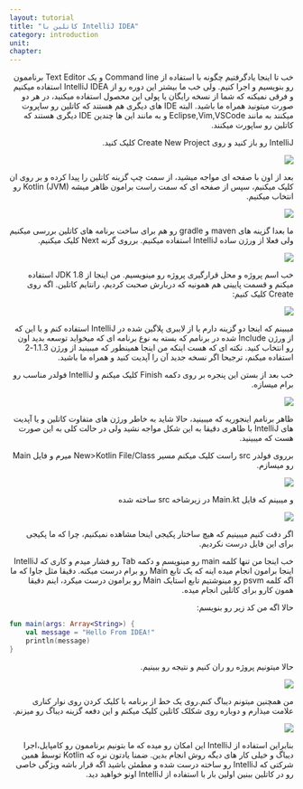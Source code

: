 ```yaml
---
layout: tutorial
title: "کاتلین با IntelliJ IDEA"
category: introduction
unit: 
chapter: 
---
```



<div dir="rtl" markdown="1">



خب تا اینجا یادگرفتیم چگونه با استفاده از Command line و یک Text Editor برناممون رو بنویسیم و اجرا کنیم. ولی خب ما بیشتر این دوره رو از IntelliJ IDEA استفاده میکنیم و فرقی نمیکنه که شما از نسخه رایگان یا پولی این محصول استفاده میکنید، در هر دو صورت میتونید همراه ما باشید. البته IDE های دیگری هم هستند که کاتلین رو ساپروت میکنند به مانند Eclipse,Vim,VSCode و به مانند این ها چندین IDE دیگری هستند که کاتلین رو ساپورت میکنند.

IntelliJ رو باز کنید و روی Create New Project کلیک کنید. 

<p style="width: calc(100% + 60px);">
<img src="/assets/img/introduction/kotlin-with-intellij-idea/welcome-to-intellij-idea.PNG" />
</p>

بعد از اون با صفحه ای مواجه میشید، از سمت چپ گزینه کاتلین را پیدا کرده و بر روی ان کلیک میکنیم، سپس از صفحه ای که سمت راست برامون ظاهر میشه Kotlin (JVM)  رو انتخاب میکنیم.

<p style="width: calc(100% + 60px);">
<img src="/assets/img/introduction/kotlin-with-intellij-idea/new-project-1.PNG" />
</p>

ما بعدا گزینه های maven و gradle رو هم برای ساخت برنامه های کاتلین بررسی میکنیم ولی فعلا از ورژن ساده IntelliJ استفاده میکنیم. برروی گزنه Next کلیک میکنیم. 

<p style="width: calc(100% + 60px);">
<img src="/assets/img/introduction/kotlin-with-intellij-idea/new-project-2.PNG" />
</p>

خب اسم پروژه و محل قرارگیری پروژه رو مینویسیم. من اینجا از  JDK 1.8 استفاده میکنم و قسمت پایینی هم همونیه که دربارش صحبت کردیم، رانتایم کاتلین. اگه روی Create کلیک کنیم:

<p style="width: calc(100% + 60px);">
<img src="/assets/img/introduction/kotlin-with-intellij-idea/new-project-3.PNG" />
</p>

میبینم که اینجا دو گزینه دارم یا از لایبری پلاگین شده در IntelliJ استفاده کنم و یا این که از ورژن Include شده در برنامم که بسته به نوع برنامه ای که میخواید توسعه بدید اون رو انتخاب کنید. نکته ای که هست اینکه من اینجا همینطور که میبینید از ورژن 1.1.3-2 استفاده میکنم، ترجیحا اگر نسخه جدید آن را آپدیت کنید و همراه ما باشید.

خب بعد از بستن این پنجره بر روی دکمه Finish کلیک میکنم و IntelliJ فولدر مناسب رو برام میسازه.

<p style="width: calc(100% + 60px);">
<img src="/assets/img/introduction/kotlin-with-intellij-idea/view-of-first-application.PNG" />
</p>

ظاهر برنامم اینجوریه که میبینید، حالا شاید به خاطر ورژن های متفاوت کاتلین و یا آپدیت های IntelliJ با ظاهری دقیقا به این شکل مواجه نشید ولی در حالت کلی به این صورت هست که میبینید.

برروی فولدر src راست کلیک میکنم مسیر New>Kotlin File/Class میرم و فایل Main رو میسازم.

<p style="width: calc(100% + 60px);">
<img src="/assets/img/introduction/kotlin-with-intellij-idea/create-main.PNG" />
</p>

و میبینم که فایل Main.kt در زیرشاخه src ساخته شده

<p style="width: calc(100% + 60px);">
<img src="/assets/img/introduction/kotlin-with-intellij-idea/view-of-main.PNG" />
</p>

اگر دقت کنیم میبینیم که هیچ ساختار پکیجی اینحا مشاهده نمیکنیم، چرا که ما پکیجی برای این فایل درست نکردیم.

خب اینجا من تنها کلمه main رو مینویسم و دکمه Tab رو فشار میدم و کاری که IntelliJ اینجا برامون انجام میده اینه که یک تابع Main رو برام درست میکنه. دقیقا مثل جاوا که ما اگه کلمه psvm رو مینوشتیم تابع استایک Main رو برامون درست میکرد، اینم دقیقا همون کارو برای کاتلین انجام میده.

حالا اگه من کد زیر رو بنویسم:

</div>

```kotlin
fun main(args: Array<String>) {
    val message = "Hello From IDEA!"
    println(message)
}
```

<div dir="rtl" markdown="1">

حالا میتونیم پروژه رو ران کنیم و نتیجه رو ببینیم.

<p style="width: calc(100% + 60px);">
<img src="/assets/img/introduction/kotlin-with-intellij-idea/compiled-application.PNG" />
</p>

من همچنین میتونم دیباگ کنم.روی یک خط از برنامه با کلیک کردن روی نوار کناری علامت میذارم و دوباره روی شکلک کاتلین کلیک میکنم و این دفعه گزینه دیباگ رو میزنم.

<p style="width: calc(100% + 60px);">
<img src="/assets/img/introduction/kotlin-with-intellij-idea/debug-application.PNG" />
</p>

بنابراین استفاده از IntelliJ این امکان رو میده که ما بتونیم برناممون رو کامپایل،اجرا دیباگ و خیلی کار های دیگه روش انجام بدین. ضمنا یادتون نره که Kotlin توسط همین شرکتی که IntelliJ رو ساخته درست شده و مطمئن باشید اگه قرار باشه ویژگی خاصی رو در کاتلین ببنین اولین بار با استفاده از IntelliJ اونو خواهید دید.

</div>
